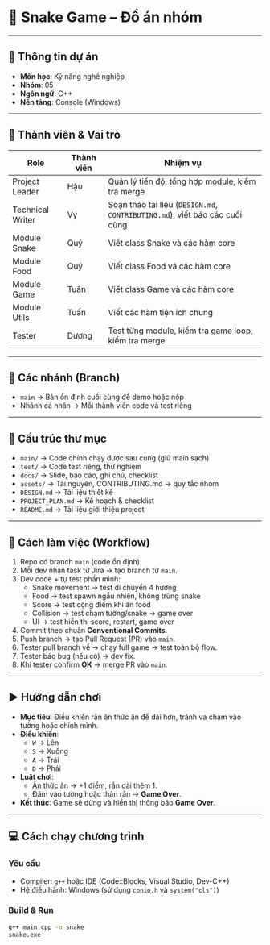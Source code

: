 # 🐍 Snake Game – Đồ án nhóm

---

## 🔖 Thông tin dự án
- **Môn học**: Kỹ năng nghề nghiệp  
- **Nhóm**: 05  
- **Ngôn ngữ**: C++  
- **Nền tảng**: Console (Windows)  

---

## 👥 Thành viên & Vai trò

| Role              | Thành viên | Nhiệm vụ |
|-------------------|------------|----------|
| Project Leader    | Hậu        | Quản lý tiến độ, tổng hợp module, kiểm tra merge |
| Technical Writer  | Vy         | Soạn thảo tài liệu (`DESIGN.md`, `CONTRIBUTING.md`), viết báo cáo cuối cùng |
| Module Snake      | Quý        | Viết class Snake và các hàm core |
| Module Food       | Quý        | Viết class Food và các hàm core |
| Module Game       | Tuấn       | Viết class Game và các hàm core |
| Module Utils      | Tuấn       | Viết các hàm tiện ích chung |
| Tester            | Dương      | Test từng module, kiểm tra game loop, kiểm tra merge |

---

## 🌿 Các nhánh (Branch)

- `main` → Bản ổn định cuối cùng để demo hoặc nộp  
- Nhánh cá nhân → Mỗi thành viên code và test riêng  

---

## 📁 Cấu trúc thư mục
- `main/` → Code chính chạy được sau cùng (giữ main sạch)
- `test/` → Code test riêng, thử nghiệm
- `docs/` → Slide, báo cáo, ghi chú, checklist
- `assets/` → Tài nguyên, CONTRIBUTING.md → quy tắc nhóm
- `DESIGN.md` → Tài liệu thiết kế
- `PROJECT_PLAN.md` → Kế hoạch & checklist
- `README.md` → Tài liệu giới thiệu project

---

## 🧠 Cách làm việc (Workflow)

1. Repo có branch `main` (code ổn định).  
2. Mỗi dev nhận task từ Jira → tạo branch từ `main`.  
3. Dev code + tự test phần mình:  
   - Snake movement → test di chuyển 4 hướng  
   - Food → test spawn ngẫu nhiên, không trùng snake  
   - Score → test cộng điểm khi ăn food  
   - Collision → test chạm tường/snake → game over  
   - UI → test hiển thị score, restart, game over  
4. Commit theo chuẩn **Conventional Commits**.  
5. Push branch → tạo Pull Request (PR) vào `main`.  
6. Tester pull branch về → chạy full game → test toàn bộ flow.  
7. Tester báo bug (nếu có) → dev fix.  
8. Khi tester confirm **OK** → merge PR vào `main`.  

---

## ▶️ Hướng dẫn chơi

- **Mục tiêu**: Điều khiển rắn ăn thức ăn để dài hơn, tránh va chạm vào tường hoặc chính mình.  
- **Điều khiển**:  
  - `W` → Lên  
  - `S` → Xuống  
  - `A` → Trái  
  - `D` → Phải  
- **Luật chơi**:  
  - Ăn thức ăn → +1 điểm, rắn dài thêm 1.  
  - Đâm vào tường hoặc thân rắn → **Game Over**.  
- **Kết thúc**: Game sẽ dừng và hiển thị thông báo **Game Over**.  

---

## 💻 Cách chạy chương trình

### Yêu cầu
- Compiler: `g++` hoặc IDE (Code::Blocks, Visual Studio, Dev-C++)  
- Hệ điều hành: Windows (sử dụng `conio.h` và `system("cls")`)  

### Build & Run
```bash
g++ main.cpp -o snake
snake.exe
